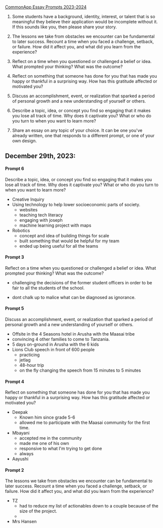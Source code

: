 [CommonApp Essay Prompts 2023-2024](https://www.commonapp.org/blog/2023-2024-common-app-essay-prompts)



1. Some students have a background, identity, interest, or talent that is so meaningful they believe their application would be incomplete without it. If this sounds like you, then please share your story.

2. The lessons we take from obstacles we encounter can be fundamental to later success. Recount a time when you faced a challenge, setback, or failure. How did it affect you, and what did you learn from the experience?

3. Reflect on a time when you questioned or challenged a belief or idea. What prompted your thinking? What was the outcome?

4. Reflect on something that someone has done for you that has made you happy or thankful in a surprising way. How has this gratitude affected or motivated you?

5. Discuss an accomplishment, event, or realization that sparked a period of personal growth and a new understanding of yourself or others.

6. Describe a topic, idea, or concept you find so engaging that it makes you lose all track of time. Why does it captivate you? What or who do you turn to when you want to learn more?

7. Share an essay on any topic of your choice. It can be one you've already written, one that responds to a different prompt, or one of your own design.



## December 29th, 2023:

#### Prompt 6

Describe a topic, idea, or concept you find so engaging that it makes you lose all track of time. Why does it captivate you? What or who do you turn to when you want to learn more?

- Creative Inquiry
- Using technology to help lower socioeconomic parts of society.
	- websites
	- teaching tech literacy
	- engaging with joseph
	- machine learning project with maps
- Robotics
	- concept and idea of building things for scale
	- built something that would be helpful for my team
	- ended up being useful for all the teams


#### Prompt 3

Reflect on a time when you questioned or challenged a belief or idea. What prompted your thinking? What was the outcome?

- challenging the decisions of the former student officers in order to be fair to all the students of the school.

- dont chalk up to malice what can be diagnosed as ignorance.


#### Prompt 5

Discuss an accomplishment, event, or realization that sparked a period of personal growth and a new understanding of yourself or others.

- Offsite in the 4 Seasons hotel in Arusha with the Maasai tribe
- convincing 4 other families to come to Tanzania.
- 5 days on-ground in Arusha with the 6 kids
- Lions Club speech in front of 600 people
	- practicing
	- jetlag
	- 48-hour trip
	- on the fly changing the speech from 15 minutes to 5 minutes


#### Prompt 4

Reflect on something that someone has done for you that has made you happy or thankful in a surprising way. How has this gratitude affected or motivated you?

- Deepak
	- Known him since grade 5-6
	- allowed me to participate with the Maasai community for the first time.
- Mbayani
	- accepted me in the community
	- made me one of his own
	- responsive to what I'm trying to get done
	- always
- Aayushi

#### Prompt 2

The lessons we take from obstacles we encounter can be fundamental to later success. Recount a time when you faced a challenge, setback, or failure. How did it affect you, and what did you learn from the experience?

- TZ
	- had to reduce my list of actionables down to a couple because of the size of the project.
	- 
- Mrs Hansen